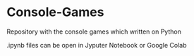 # Console-Games
Repository with the console games which written on Python

.ipynb files can be open in Jyputer Notebook or Google Colab
